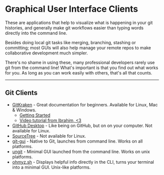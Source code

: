 # Graphical User Interface Clients

These are applications that help to visualize what is happening in your git histories, and generally make git workflows easier than typing words directly into the command line.

Besides doing local git tasks like merging, branching, stashing or committing; most GUIs will also help manage your remote repos to make collaborative development much simpler.

There's no shame in using these, many professional developers rarely use git from the command line! What's important is that you find out what works for you. As long as you can work easily with others, that's all that counts.

---

## Git Clients

-   [GitKraken](https://www.gitkraken.com/download) - Great documentation for beginners. Available for Linux, Mac & Windows.
    -   [Getting Started](https://support.gitkraken.com/start-here/interface/)
    -   [Video tutorial from Ibrahim, <3](https://youtu.be/oQn3eSc7u_Y)
-   [GitHub Desktop](https://desktop.github.com) - Like being on GitHub, but on on your computer. Not available for Linux.
-   [SourceTree](https://www.sourcetreeapp.com) - Not available for Linux.
-   [git-gui](https://git-scm.com/docs/git-gui) - Native to Git, launches from command line. Works on all platforms.
-   [ungit](https://github.com/FredrikNoren/ungit) - Minimal GUI launched from the command line. Works on unix platforms.
-   [ohmyz.sh](https://ohmyz.sh) - Displays helpful info directly in the CLI, turns your terminal into a minimal GUI. Unix-like platforms.
